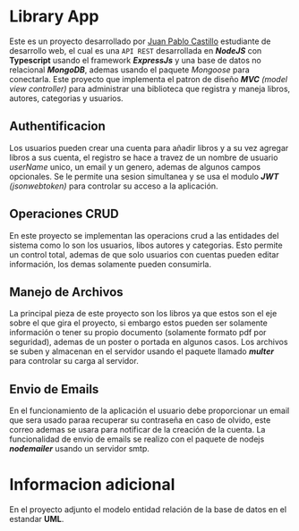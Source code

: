 # Library App

Este es un proyecto desarrollado por [Juan Pablo Castillo](https://jpca123.github.io/portafolio) estudiante de desarrollo web, el cual es una `API REST` desarrollada en ***NodeJS*** con **Typescript** usando el framework ***ExpressJs*** y una base de datos no relacional ***MongoDB***, ademas usando el paquete _Mongoose_ para conectarla. Este proyecto que implementa el patron de diseño ***MVC*** _(model view controller)_ para administrar una biblioteca que registra y maneja libros, autores, categorias y usuarios.

## Authentificacion
Los usuarios pueden crear una cuenta para añadir libros y a su vez agregar libros a sus cuenta, el registro se hace a travez de un nombre de usuario _userName_ unico, un email y un genero, ademas de algunos campos opcionales. Se le permite una sesion simultanea y se usa el modulo ***JWT*** _(jsonwebtoken)_ para controlar su acceso a la aplicación.

## Operaciones CRUD
En este proyecto se implementan las operacions crud a las entidades del sistema como lo son los usuarios, libos autores y categorias. Esto permite un control total, ademas de que solo usuarios con cuentas pueden editar información, los demas solamente pueden consumirla.

## Manejo de Archivos
La principal pieza de este proyecto son los libros ya que estos son el eje sobre el que gira el proyecto, si embargo estos pueden ser solamente información o tener su propio documento (solamente formato pdf por seguridad), ademas de un poster o portada en algunos casos. Los archivos se suben y almacenan en el servidor usando el paquete llamado ***multer*** para controlar su carga al servidor.

## Envio de Emails
En el funcionamiento de la aplicación el usuario debe proporcionar un email que sera usado paraa recuperar su contraseña en caso de olvido, este correo ademas se usara para notificar de la creación de la cuenta. La funcionalidad de envio de emails se realizo con el paquete de nodejs ***nodemailer*** usando un servidor smtp.

# Informacion adicional
En el proyecto adjunto el modelo entidad relación de la base de datos en el estandar **UML**.


